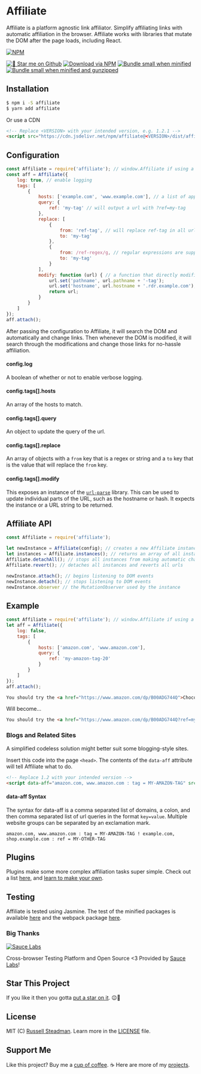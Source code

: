 # Affiliate
Affiliate is a platform agnostic link affiliator. Simplify affiliating links with automatic affiliation in the browser. Affiliate works with libraries that mutate the DOM after the page loads, including React.

[![NPM](https://nodei.co/npm/affiliate.png)](https://www.npmjs.com/package/affiliate)

[![&#x1f31f; Star me on Github](https://img.shields.io/github/stars/teamtofu/affiliate.svg)](https://github.com/teamtofu/affiliate) [![Download via NPM](https://img.shields.io/npm/dt/affiliate.svg)](https://www.npmjs.com/package/affiliate) [![Bundle small when minified](https://img.shields.io/bundlephobia/min/affiliate.svg)](https://www.npmjs.com/package/affiliate) [![Bundle small when minified and gunzipped](https://img.shields.io/bundlephobia/minzip/affiliate.svg)](https://www.npmjs.com/package/affiliate)

## Installation

```bash
$ npm i -S affiliate
$ yarn add affiliate
```

Or use a CDN
```html
<!-- Replace <VERSION> with your intended version, e.g. 1.2.1 -->
<script src="https://cdn.jsdelivr.net/npm/affiliate@<VERSION>/dist/affiliate.js"></script>
```

## Configuration

```js
const Affiliate = require('affiliate'); // window.Affiliate if using a CDN
const aff = Affiliate({
    log: true, // enable logging
    tags: [
        {
            hosts: ['example.com', 'www.example.com'], // a list of applicable hosts
            query: {
                ref: 'my-tag' // will output a url with ?ref=my-tag
            },
            replace: [
                {
                    from: 'ref-tag', // will replace ref-tag in all urls with my tag
                    to: 'my-tag'
                },
                {
                    from: /ref-regex/g, // regular expressions are supported
                    to: 'my-tag'
                }
            ],
            modify: function (url) { // a function that directly modifies the URL
                url.set('pathname', url.pathname + '-tag');
                url.set('hostname', url.hostname + '.rdr.example.com');
                return url;
            }
        }
    ]
});
aff.attach();
```

After passing the configuration to Affiliate, it will search the DOM and automatically and change links. Then whenever the DOM is modified, it will search through the modifications and change those links for no-hassle affiliation.

#### config.log

A boolean of whether or not to enable verbose logging.

#### config.tags[].hosts

An array of the hosts to match.

#### config.tags[].query

An object to update the query of the url.

#### config.tags[].replace

An array of objects with a `from` key that is a regex or string and a `to` key that is the value that will replace the `from` key.

#### config.tags[].modify

This exposes an instance of the [`url-parse`](https://www.npmjs.com/package/url-parse#usage) library. This can be used to update individual parts of the URL, such as the hostname or hash. It expects the instance or a URL string to be returned.

## Affiliate API

```js
const Affiliate = require('affiliate');

let newInstance = Affiliate(config); // creates a new Affiliate instance
let instances = Affiliate.instances(); // returns an array of all instances
Affiliate.detachAll(); // stops all instances from making automatic changes
Affiliate.revert(); // detaches all instances and reverts all urls

newInstance.attach(); // begins listening to DOM events
newInstance.detach(); // stops listening to DOM events
newInstance.observer // the MutationObserver used by the instance
```

## Example

```js
const Affiliate = require('affiliate'); // window.Affiliate if using a CDN
let aff = Affiliate({
    log: false,
    tags: [
        {
            hosts: ['amazon.com', 'www.amazon.com'],
            query: {
                ref: 'my-amazon-tag-20'
            }
        }
    ]
});
aff.attach();
```

```html
You should try the <a href="https://www.amazon.com/dp/B00ADG744Q">Chocolate Passport</a>.
```

Will become...
```html
You should try the <a href="https://www.amazon.com/dp/B00ADG744Q?ref=my-amazon-tag-20">Chocolate Passport</a>.
```

### Blogs and Related Sites

A simplified codeless solution might better suit some blogging-style sites.

Insert this code into the page `<head>`. The contents of the `data-aff` attribute will tell Affiliate what to do.
```html
<!-- Replace 1.2 with your intended version -->
<script data-aff="amazon.com, www.amazon.com : tag = MY-AMAZON-TAG" src="https://cdn.jsdelivr.net/npm/affiliate@1.2/dist/affiliate.js" async id="aff-js"></script>
```

#### data-aff Syntax
The syntax for data-aff is a comma separated list of domains, a colon, and then comma separated list of url queries in the format `key=value`. Multiple website groups can be separated by an exclamation mark.
```
amazon.com, www.amazon.com : tag = MY-AMAZON-TAG ! example.com, shop.example.com : ref = MY-OTHER-TAG
```

## Plugins

Plugins make some more complex affiliation tasks super simple. Check out a list [here](https://affiliate.js.org/plugins), and [learn to make your own](https://affiliate.js.org/plugins).

## Testing

Affiliate is tested using Jasmine. The test of the minified packages is available [here](/test/index.html) and the webpack package [here](/test/webpack.html).

### Big Thanks

[![Sauce Labs](https://affiliate.js.org/test/sauce/saucelabs.png)](https://saucelabs.com/)

Cross-browser Testing Platform and Open Source <3 Provided by [Sauce Labs](https://saucelabs.com/)!

## Star This Project

If you like it then you gotta [put a star on it](https://github.com/teamtofu/affiliate). &#x1f609;&#x1f31f;

## License

MIT (C) [Russell Steadman](https://teamtofu.github.io/contact/). Learn more in the [LICENSE](https://github.com/teamtofu/affiliate/blob/master/LICENSE) file.

## Support Me

Like this project? Buy me a [cup of coffee](https://www.paypal.me/RussellSteadman/3). &#x2615; Here are more of my [projects](https://teamtofu.github.io/).